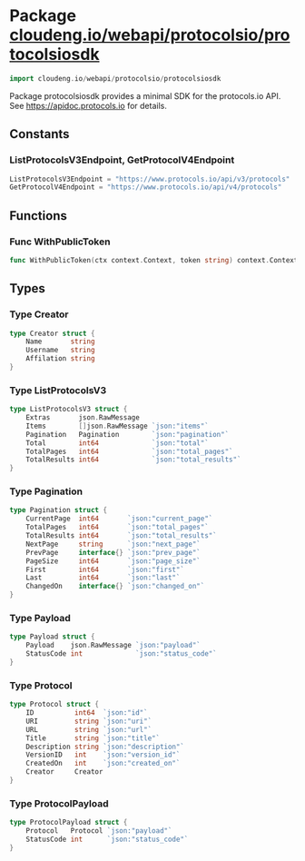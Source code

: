 # Package [cloudeng.io/webapi/protocolsio/protocolsiosdk](https://pkg.go.dev/cloudeng.io/webapi/protocolsio/protocolsiosdk?tab=doc)

```go
import cloudeng.io/webapi/protocolsio/protocolsiosdk
```

Package protocolsiosdk provides a minimal SDK for the protocols.io API.
See https://apidoc.protocols.io for details.

## Constants
### ListProtocolsV3Endpoint, GetProtocolV4Endpoint
```go
ListProtocolsV3Endpoint = "https://www.protocols.io/api/v3/protocols"
GetProtocolV4Endpoint = "https://www.protocols.io/api/v4/protocols"

```



## Functions
### Func WithPublicToken
```go
func WithPublicToken(ctx context.Context, token string) context.Context
```



## Types
### Type Creator
```go
type Creator struct {
	Name       string
	Username   string
	Affilation string
}
```


### Type ListProtocolsV3
```go
type ListProtocolsV3 struct {
	Extras       json.RawMessage
	Items        []json.RawMessage `json:"items"`
	Pagination   Pagination        `json:"pagination"`
	Total        int64             `json:"total"`
	TotalPages   int64             `json:"total_pages"`
	TotalResults int64             `json:"total_results"`
}
```


### Type Pagination
```go
type Pagination struct {
	CurrentPage  int64       `json:"current_page"`
	TotalPages   int64       `json:"total_pages"`
	TotalResults int64       `json:"total_results"`
	NextPage     string      `json:"next_page"`
	PrevPage     interface{} `json:"prev_page"`
	PageSize     int64       `json:"page_size"`
	First        int64       `json:"first"`
	Last         int64       `json:"last"`
	ChangedOn    interface{} `json:"changed_on"`
}
```


### Type Payload
```go
type Payload struct {
	Payload    json.RawMessage `json:"payload"`
	StatusCode int             `json:"status_code"`
}
```


### Type Protocol
```go
type Protocol struct {
	ID          int64  `json:"id"`
	URI         string `json:"uri"`
	URL         string `json:"url"`
	Title       string `json:"title"`
	Description string `json:"description"`
	VersionID   int    `json:"version_id"`
	CreatedOn   int    `json:"created_on"`
	Creator     Creator
}
```


### Type ProtocolPayload
```go
type ProtocolPayload struct {
	Protocol   Protocol `json:"payload"`
	StatusCode int      `json:"status_code"`
}
```





